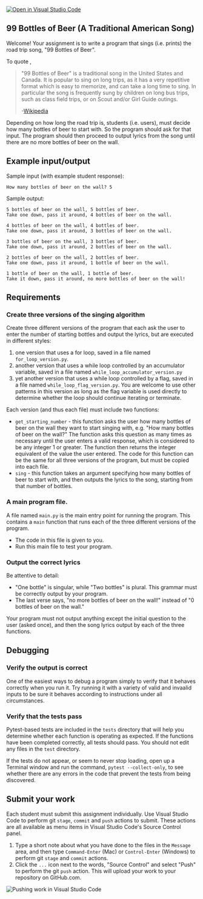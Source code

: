 [![Open in Visual Studio Code](https://classroom.github.com/assets/open-in-vscode-2e0aaae1b6195c2367325f4f02e2d04e9abb55f0b24a779b69b11b9e10269abc.svg)](https://classroom.github.com/online_ide?assignment_repo_id=15303037&assignment_repo_type=AssignmentRepo)
## 99 Bottles of Beer (A Traditional American Song)

Welcome! Your assignment is to write a program that sings (i.e. prints) the road trip song, "99 Bottles of Beer".

To quote ,

> "99 Bottles of Beer" is a traditional song in the United States and Canada. It is popular to sing on long trips, as it has a very repetitive format which is easy to memorize, and can take a long time to sing. In particular the song is frequently sung by children on long bus trips, such as class field trips, or on Scout and/or Girl Guide outings.
>
> -[Wikipedia](http://en.wikipedia.org/wiki/99_Bottles_of_Beer)

Depending on how long the road trip is, students (i.e. users), must decide how many bottles of beer to start with. So the program should ask for that input. The program should then proceed to output lyrics from the song until there are no more bottles of beer on the wall.

## Example input/output

Sample input (with example student response):

```
How many bottles of beer on the wall? 5
```

Sample output:

```
5 bottles of beer on the wall, 5 bottles of beer.
Take one down, pass it around, 4 bottles of beer on the wall.

4 bottles of beer on the wall, 4 bottles of beer.
Take one down, pass it around, 3 bottles of beer on the wall.

3 bottles of beer on the wall, 3 bottles of beer.
Take one down, pass it around, 2 bottles of beer on the wall.

2 bottles of beer on the wall, 2 bottles of beer.
Take one down, pass it around, 1 bottle of beer on the wall.

1 bottle of beer on the wall, 1 bottle of beer.
Take it down, pass it around, no more bottles of beer on the wall!
```

## Requirements

### Create three versions of the singing algorithm

Create three different versions of the program that each ask the user to enter the number of starting bottles and output the lyrics, but are executed in different styles:

1. one version that uses a for loop, saved in a file named `for_loop_version.py`.
1. another version that uses a while loop controlled by an accumulator variable, saved in a file named `while_loop_accumulator_version.py`
1. yet another version that uses a while loop controlled by a flag, saved in a file named `while_loop_flag_version.py`. You are welcome to use other patterns in this version as long as the flag variable is used directly to determine whether the loop should continue iterating or terminate.

Each version (and thus each file) must include two functions:

- `get_starting_number` - this function asks the user how many bottles of beer on the wall they want to start singing with, e.g. "How many bottles of beer on the wall?" The function asks this question as many times as necessary until the user enters a valid response, which is considered to be any integer 1 or greater. The function then returns the integer equivalent of the value the user entered. The code for this function can be the same for all three versions of the program, but must be copied into each file.
- `sing` - this function takes an argument specifying how many bottles of beer to start with, and then outputs the lyrics to the song, starting from that number of bottles.

### A main program file.

A file named `main.py` is the main entry point for running the program. This contains a `main` function that runs each of the three different versions of the program.

- The code in this file is given to you.
- Run this main file to test your program.

### Output the correct lyrics

Be attentive to detail:

- "One bottle" is singular, while "Two bottles" is plural. This grammar must be correctly output by your program.
- The last verse says, "no more bottles of beer on the wall!" instead of "0 bottles of beer on the wall."

Your program must not output anything except the initial question to the user (asked once), and then the song lyrics output by each of the three functions.

## Debugging

### Verify the output is correct

One of the easiest ways to debug a program simply to verify that it behaves correctly when you run it. Try running it with a variety of valid and invaalid inputs to be sure it behaves according to instructions under all circumstances.

### Verify that the tests pass

Pytest-based tests are included in the `tests` directory that will help you determine whether each function is operating as expected. If the functions have been completed correctly, all tests should pass. You should not edit any files in the `test` directory.

If the tests do not appear, or seem to never stop loading, open up a Terminal window and run the command, `pytest --collect-only`, to see whether there are any errors in the code that prevent the tests from being discovered.

## Submit your work

Each student must submit this assignment individually. Use Visual Studio Code to perform git `stage`, `commit` and `push` actions to submit. These actions are all available as menu items in Visual Studio Code's Source Control panel.

1. Type a short note about what you have done to the files in the `Message` area, and then type `Command-Enter` (Mac) or `Control-Enter` (Windows) to perform git `stage` and `commit` actions.
1. Click the `...` icon next to the words, "Source Control" and select "Push" to perform the git `push` action. This will upload your work to your repository on GitHub.com.

![Pushing work in Visual Studio Code](./images/vscode_stage_commit_push.png)
